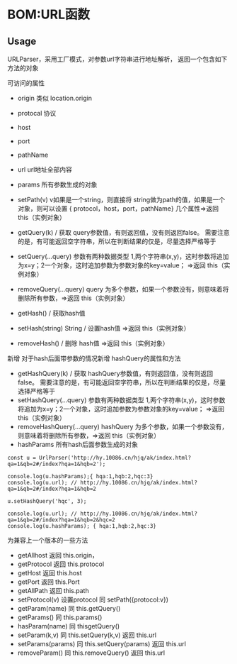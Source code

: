# BOM:URL函数


 ## Usage
 
URLParser，采用工厂模式，对参数url字符串进行地址解析， 返回一个包含如下方法的对象
 
可访问的属性
* origin 类似 location.origin
* protocal  协议
* host
* port
* pathName
* url url地址全部内容
* params 所有参数生成的对象

* setPath(v) v如果是一个string，则直接将 string做为path的值，如果是一个对象，则可以设置 { protocol，host，port，pathName} 几个属性=>返回 this（实例对象）
* getQuery(k) / 获取 query参数值，有则返回值，没有则返回false。
需要注意的是，有可能返回空字符串，所以在判断结果的仅是，尽量选择严格等于
* setQuery(...query) 参数有两种数据类型 1,两个字符串(x,y)，这时参数将追加为x=y；2一个对象，这时追加参数为参数对象的key=value； =>返回 this（实例对象）
* removeQuery(...query) query 为多个参数，如果一个参数没有，则意味着将删除所有参数，=>返回 this（实例对象）

* getHash() / 获取hash值
* setHash(string) String  / 设置hash值 =>返回 this（实例对象）
* removeHash() / 删除 hash值 =>返回 this（实例对象）

新增 对于hash后面带参数的情况新增 hashQuery的属性和方法
* getHashQuery(k) / 获取 hashQuery参数值，有则返回值，没有则返回false。
需要注意的是，有可能返回空字符串，所以在判断结果的仅是，尽量选择严格等于
* setHashQuery(...query) 参数有两种数据类型 1,两个字符串(x,y)，这时参数将追加为x=y；2一个对象，这时追加参数为参数对象的key=value； =>返回 this（实例对象）
* removeHashQuery(...query) hashQuery 为多个参数，如果一个参数没有，则意味着将删除所有参数，=>返回 this（实例对象）
* hashParams 所有hash后面参数生成的对象
```
const u = UrlParser('http://hy.10086.cn/hjq/ak/index.html?qa=1&qb=2#/index?hqa=1&hqb=2');
 
console.log(u.hashParams);{ hqa:1,hqb:2,hqc:3}
console.log(u.url); // http://hy.10086.cn/hjq/ak/index.html?qa=1&qb=2#/index?hqa=1&hqb=2

u.setHashQuery('hqc', 3);

console.log(u.url); // http://hy.10086.cn/hjq/ak/index.html?qa=1&qb=2#/index?hqa=1&hqb=2&hqc=2
console.log(u.hashParams); { hqa:1,hqb:2,hqc:3}
```

为兼容上一个版本的一些方法
* getAllhost  返回 this.origin，
* getProtocol 返回 this.protocol
* getHost 返回 this.host
* getPort 返回 this.Port
* getAllPath 返回 this.path
* setProtocol(v)  设置protocol  同 setPath({protocol:v})
* getParam(name) 同  this.getQuery()
* getParams() 同  this.params()
* hasParam(name) 同  thisgetQuery()
* setParam(k,v) 同 this.setQuery(k,v) 返回 this.url
* setParams(params) 同 this.setQuery(params) 返回 this.url
* removeParam() 同 this.removeQuery()  返回 this.url
